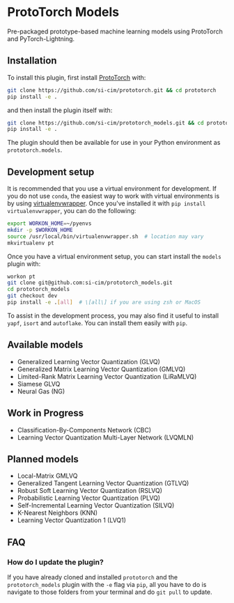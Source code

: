 # ProtoTorch Models

Pre-packaged prototype-based machine learning models using ProtoTorch and
PyTorch-Lightning.

## Installation

To install this plugin, first install
[ProtoTorch](https://github.com/si-cim/prototorch) with:

```sh
git clone https://github.com/si-cim/prototorch.git && cd prototorch
pip install -e .
```

and then install the plugin itself with:

```sh
git clone https://github.com/si-cim/prototorch_models.git && cd prototorch_models
pip install -e .
```

The plugin should then be available for use in your Python environment as
`prototorch.models`.

## Development setup

It is recommended that you use a virtual environment for development. If you do
not use `conda`, the easiest way to work with virtual environments is by using
[virtualenvwrapper](https://virtualenvwrapper.readthedocs.io/en/latest/). Once
you've installed it with `pip install virtualenvwrapper`, you can do the
following:

```sh
export WORKON_HOME=~/pyenvs
mkdir -p $WORKON_HOME
source /usr/local/bin/virtualenvwrapper.sh  # location may vary
mkvirtualenv pt
```

Once you have a virtual environment setup, you can start install the `models`
plugin with:

```sh
workon pt
git clone git@github.com:si-cim/prototorch_models.git
cd prototorch_models
git checkout dev
pip install -e .[all]  # \[all\] if you are using zsh or MacOS
```

To assist in the development process, you may also find it useful to install
`yapf`, `isort` and `autoflake`. You can install them easily with `pip`.

## Available models

- Generalized Learning Vector Quantization (GLVQ)
- Generalized Matrix Learning Vector Quantization (GMLVQ)
- Limited-Rank Matrix Learning Vector Quantization (LiRaMLVQ)
- Siamese GLVQ
- Neural Gas (NG)

## Work in Progress

- Classification-By-Components Network (CBC)
- Learning Vector Quantization Multi-Layer Network (LVQMLN)

## Planned models

- Local-Matrix GMLVQ
- Generalized Tangent Learning Vector Quantization (GTLVQ)
- Robust Soft Learning Vector Quantization (RSLVQ)
- Probabilistic Learning Vector Quantization (PLVQ)
- Self-Incremental Learning Vector Quantization (SILVQ)
- K-Nearest Neighbors (KNN)
- Learning Vector Quantization 1 (LVQ1)

## FAQ

### How do I update the plugin?

If you have already cloned and installed `prototorch` and the
`prototorch_models` plugin with the `-e` flag via `pip`, all you have to do is
navigate to those folders from your terminal and do `git pull` to update.
